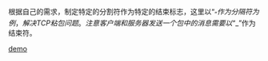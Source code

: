 根据自己的需求，制定特定的分割符作为特定的结束标志，这里以“$_”作为分隔符为例，解决TCP粘包问题。注意客户端和服务器发送一个包中的消息需要以“$_”作为结束符。

[demo](http://blog.csdn.net/dfdsggdgg/article/details/51233956)
